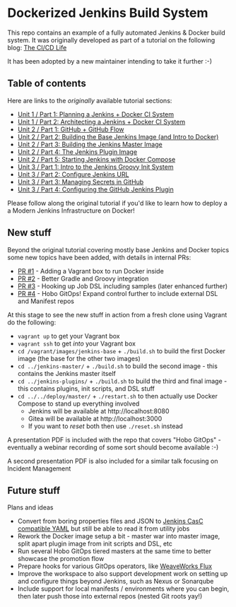 # Dockerized Jenkins Build System

This repo contains an example of a fully automated Jenkins & Docker build
system. It was originally developed as part of a tutorial on the following blog:
[The CI/CD Life](http://cicd.life)

It has been adopted by a new maintainer intending to take it further :-)

## Table of contents

Here are links to the _originally_ available tutorial sections:

* [Unit 1 / Part 1: Planning a Jenkins + Docker CI System](http://cicd.life/u1-p1-planning-jenkins-docker-ci-infrastructure/)
* [Unit 1 / Part 2: Architecting a Jenkins + Docker CI System](http://cicd.life/u1-p2-architecting-jenkins-docker-ci-system/)
* [Unit 2 / Part 1: GitHub + GitHub Flow](http://cicd.life/u2-p1-designing-the-code-repository/)
* [Unit 2 / Part 2: Building the Base Jenkins Image (and Intro to Docker)](http://cicd.life/u2-p2-building-base-jenkins-docker-image/)
* [Unit 2 / Part 3: Building the Jenkins Master Image](http://cicd.life/u2-p3-building-jenkins-master-image/)
* [Unit 2 / Part 4: The Jenkins Plugin Image](http://cicd.life/u2-p4-building-jenkins-plugin-image/)
* [Unit 2 / Part 5: Starting Jenkins with Docker Compose](http://cicd.life/u2-p5-writing-docker-compose-file/)
* [Unit 3 / Part 1: Intro to the Jenkins Groovy Init System](http://cicd.life/u3-p1-intro-jenkins-groovy-init-system/)
* [Unit 3 / Part 2: Configure Jenkins URL](http://cicd.life/u3-p2-configure-jenkins-url-with-groovy/)
* [Unit 3 / Part 3: Managing Secrets in GitHub](http://cicd.life/u3-p3-transcrypting-secrets-github-repo/)
* [Unit 3 / Part 4: Configuring the GitHub Jenkins Plugin](http://cicd.life/u3-p4-configuring-jenkins-github-groovy/)

Please follow along the original tutorial if you'd like to learn how to deploy a
a Modern Jenkins Infrastructure on Docker!

## New stuff

Beyond the original tutorial covering mostly base Jenkins and Docker topics some new topics have been added, with details in internal PRs:

* [PR #1](https://github.com/Cervator/modern-jenkins/pull/1) - Adding a Vagrant box to run Docker inside
* [PR #2](https://github.com/Cervator/modern-jenkins/pull/2) - Better Gradle and Groovy integration
* [PR #3](https://github.com/Cervator/modern-jenkins/pull/3) - Hooking up Job DSL including samples (later enhanced further)
* [PR #4](https://github.com/Cervator/modern-jenkins/pull/4) - Hobo GitOps! Expand control further to include external DSL and Manifest repos

At this stage to see the new stuff in action from a fresh clone using Vagrant do the following:

* `vagrant up` to get your Vagrant box
* `vagrant ssh` to get _into_ your Vagrant box
* `cd /vagrant/images/jenkins-base` + `./build.sh` to build the first Docker image (the base for the other two images)
* `cd ../jenkins-master/` + `./build.sh` to build the second image - this contains the Jenkins master itself
* `cd ../jenkins-plugins/` + `./build.sh` to build the third and final image - this contains plugins, init scripts, and DSL stuff
* `cd ../../deploy/master/` + `./restart.sh` to then actually use Docker Compose to stand up everything involved
  * Jenkins will be available at http://localhost:8080
  * Gitea will be available at http://localhost:3000
  * If you want to *reset* both then use `./reset.sh` instead

A presentation PDF is included with the repo that covers "Hobo GitOps" - eventually a webinar recording of some sort should become available :-)

A second presentation PDF is also included for a similar talk focusing on Incident Management

## Future stuff

Plans and ideas

* Convert from boring properties files and JSON to [Jenkins CasC compatible YAML](https://github.com/jenkinsci/configuration-as-code-plugin) but still be able to read it from utility jobs
* Rework the Docker image setup a bit - master war into master image, split apart plugin image from init scripts and DSL, etc
* Run several Hobo GitOps tiered masters at the same time to better showcase the promotion flow
* Prepare hooks for various GitOps operators, like [WeaveWorks Flux](https://github.com/weaveworks/flux)
* Improve the workspace to also support development work on setting up and configure things beyond Jenkins, such as Nexus or Sonarqube
* Include support for local manifests / environments where you can begin, then later push those into external repos (nested Git roots yay!)
